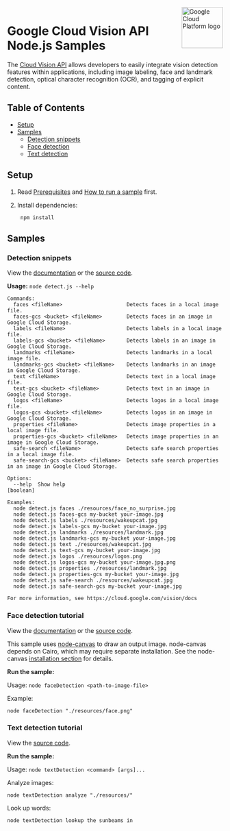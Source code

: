 <img src="https://avatars2.githubusercontent.com/u/2810941?v=3&s=96" alt="Google Cloud Platform logo" title="Google Cloud Platform" align="right" height="96" width="96"/>

# Google Cloud Vision API Node.js Samples

The [Cloud Vision API][vision_docs] allows developers to easily integrate vision
detection features within applications, including image labeling, face and
landmark detection, optical character recognition (OCR), and tagging of explicit
content.

[vision_docs]: https://cloud.google.com/vision/docs/

## Table of Contents

* [Setup](#setup)
* [Samples](#samples)
  * [Detection snippets](#detection-snippets)
  * [Face detection](#face-detection)
  * [Text detection](#text-detection)

## Setup

1. Read [Prerequisites][prereq] and [How to run a sample][run] first.
1. Install dependencies:

        npm install

[prereq]: ../README.md#prerequisities
[run]: ../README.md#how-to-run-a-sample

## Samples

### Detection snippets

View the [documentation][detect_docs] or the [source code][detect_code].

__Usage:__ `node detect.js --help`

```
Commands:
  faces <fileName>                     Detects faces in a local image file.
  faces-gcs <bucket> <fileName>        Detects faces in an image in Google Cloud Storage.
  labels <fileName>                    Detects labels in a local image file.
  labels-gcs <bucket> <fileName>       Detects labels in an image in Google Cloud Storage.
  landmarks <fileName>                 Detects landmarks in a local image file.
  landmarks-gcs <bucket> <fileName>    Detects landmarks in an image in Google Cloud Storage.
  text <fileName>                      Detects text in a local image file.
  text-gcs <bucket> <fileName>         Detects text in an image in Google Cloud Storage.
  logos <fileName>                     Detects logos in a local image file.
  logos-gcs <bucket> <fileName>        Detects logos in an image in Google Cloud Storage.
  properties <fileName>                Detects image properties in a local image file.
  properties-gcs <bucket> <fileName>   Detects image properties in an image in Google Cloud Storage.
  safe-search <fileName>               Detects safe search properties in a local image file.
  safe-search-gcs <bucket> <fileName>  Detects safe search properties in an image in Google Cloud Storage.

Options:
  --help  Show help                                                                                            [boolean]

Examples:
  node detect.js faces ./resources/face_no_surprise.jpg
  node detect.js faces-gcs my-bucket your-image.jpg
  node detect.js labels ./resources/wakeupcat.jpg
  node detect.js labels-gcs my-bucket your-image.jpg
  node detect.js landmarks ./resources/landmark.jpg
  node detect.js landmarks-gcs my-bucket your-image.jpg
  node detect.js text ./resources/wakeupcat.jpg
  node detect.js text-gcs my-bucket your-image.jpg
  node detect.js logos ./resources/logos.png
  node detect.js logos-gcs my-bucket your-image.jpg.png
  node detect.js properties ./resources/landmark.jpg
  node detect.js properties-gcs my-bucket your-image.jpg
  node detect.js safe-search ./resources/wakeupcat.jpg
  node detect.js safe-search-gcs my-bucket your-image.jpg

For more information, see https://cloud.google.com/vision/docs
```

[detect_docs]: https://cloud.google.com/vision/docs
[detect_code]: detect.js

### Face detection tutorial

View the [documentation][face_docs] or the [source code][face_code].

This sample uses [node-canvas](https://github.com/Automattic/node-canvas) to
draw an output image. node-canvas depends on Cairo, which may require separate
installation. See the node-canvas [installation section][canvas-install] for
details.

[canvas-install]: https://github.com/Automattic/node-canvas#installation

__Run the sample:__

Usage: `node faceDetection <path-to-image-file>`

Example:

    node faceDetection "./resources/face.png"

[face_docs]: https://cloud.google.com/vision/docs/face-tutorial
[face_code]: faceDetection.js

### Text detection tutorial

View the [source code][text_code].

__Run the sample:__

Usage: `node textDetection <command> [args]...`

Analyze images:

    node textDetection analyze "./resources/"

Look up words:

    node textDetection lookup the sunbeams in

[text_code]: textDetection.js
